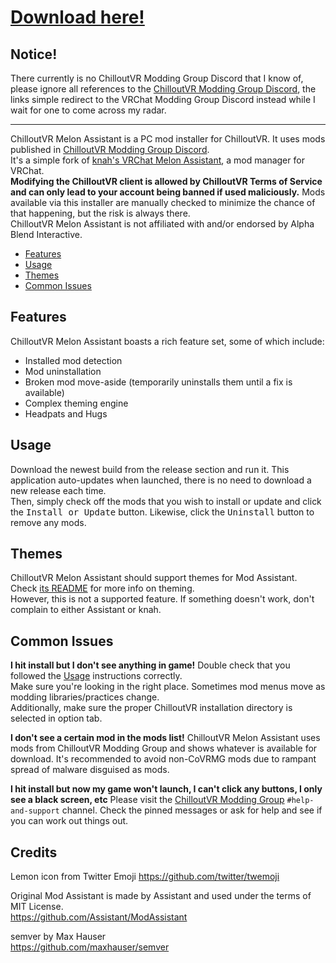 # [Download here!](https://github.com/UnusualNorm/CoVRMelonAssistant/releases/latest)

## Notice!

There currently is no ChilloutVR Modding Group Discord that I know of, please ignore all references to the [ChilloutVR Modding Group Discord](https://discord.gg/rCqKSvR), the links simple redirect to the VRChat Modding Group Discord instead while I wait for one to come across my radar.

---

ChilloutVR Melon Assistant is a PC mod installer for ChilloutVR. It uses mods published in [ChilloutVR Modding Group Discord](https://discord.gg/rCqKSvR).  
It's a simple fork of [knah's VRChat Melon Assistant](https://github.com/knah/VRCMelonAssistant), a mod manager for VRChat.  
**Modifying the ChilloutVR client is allowed by ChilloutVR Terms of Service and can only lead to your account being banned if used maliciously.** Mods available via this installer are manually checked to minimize the chance of that happening, but the risk is always there.  
ChilloutVR Melon Assistant is not affiliated with and/or endorsed by Alpha Blend Interactive.

-   [Features](#Features)
-   [Usage](#Usage)
-   [Themes](#Themes)
-   [Common Issues](#Common-Issues)

## Features

ChilloutVR Melon Assistant boasts a rich feature set, some of which include:

-   Installed mod detection
-   Mod uninstallation
-   Broken mod move-aside (temporarily uninstalls them until a fix is available)
-   Complex theming engine
-   Headpats and Hugs

## Usage

Download the newest build from the release section and run it. This application auto-updates when launched, there is no need to download a new release each time.  
Then, simply check off the mods that you wish to install or update and click the <kbd>Install or Update</kbd> button. Likewise, click the <kbd>Uninstall</kbd> button to remove any mods.

## Themes

ChilloutVR Melon Assistant should support themes for Mod Assistant. Check [its README](https://github.com/Assistant/ModAssistant#themes) for more info on theming.  
However, this is not a supported feature. If something doesn't work, don't complain to either Assistant or knah.

## Common Issues

**I hit install but I don't see anything in game!**
Double check that you followed the [Usage](#usage) instructions correctly.  
 Make sure you're looking in the right place. Sometimes mod menus move as modding libraries/practices change.  
 Additionally, make sure the proper ChilloutVR installation directory is selected in option tab.

**I don't see a certain mod in the mods list!**
ChilloutVR Melon Assistant uses mods from ChilloutVR Modding Group and shows whatever is available for download. It's recommended to avoid non-CoVRMG mods due to rampant spread of malware disguised as mods.

**I hit install but now my game won't launch, I can't click any buttons, I only see a black screen, etc**
Please visit the [ChilloutVR Modding Group](https://discord.gg/rCqKSvR) `#help-and-support` channel. Check the pinned messages or ask for help and see if you can work out things out.

## Credits

Lemon icon from Twitter Emoji
https://github.com/twitter/twemoji

Original Mod Assistant is made by Assistant and used under the terms of MIT License.  
https://github.com/Assistant/ModAssistant

semver by Max Hauser  
https://github.com/maxhauser/semver
